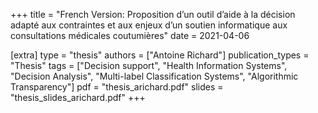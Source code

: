 +++
title = "French Version: Proposition d’un outil d’aide à la décision adapté aux contraintes et aux enjeux d’un soutien informatique aux consultations médicales coutumières"
date = 2021-04-06

[extra]
type = "thesis"
authors = ["Antoine Richard"]
publication_types = "Thesis"
tags = ["Decision support", "Health Information Systems", "Decision Analysis", "Multi-label Classification Systems", "Algorithmic Transparency"]
pdf = "thesis_arichard.pdf"
slides = "thesis_slides_arichard.pdf"
+++
